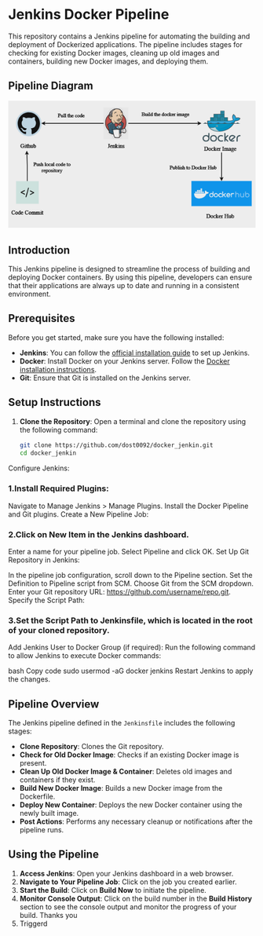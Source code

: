 # Jenkins Docker Pipeline

This repository contains a Jenkins pipeline for automating the building and deployment of Dockerized applications. The pipeline includes stages for checking for existing Docker images, cleaning up old images and containers, building new Docker images, and deploying them.

## Pipeline Diagram

![Pipeline Diagram](./pipeline.png)

## Introduction

This Jenkins pipeline is designed to streamline the process of building and deploying Docker containers. By using this pipeline, developers can ensure that their applications are always up to date and running in a consistent environment.

## Prerequisites

Before you get started, make sure you have the following installed:

- **Jenkins**: You can follow the [official installation guide](https://www.jenkins.io/doc/book/installing/) to set up Jenkins.
- **Docker**: Install Docker on your Jenkins server. Follow the [Docker installation instructions](https://docs.docker.com/get-docker/).
- **Git**: Ensure that Git is installed on the Jenkins server.


## Setup Instructions

1. **Clone the Repository**:
   Open a terminal and clone the repository using the following command:
   ```bash
   git clone https://github.com/dost0092/docker_jenkin.git
   cd docker_jenkin
Configure Jenkins:

### 1.Install Required Plugins:

Navigate to Manage Jenkins > Manage Plugins.
Install the Docker Pipeline and Git plugins.
Create a New Pipeline Job:

### 2.Click on New Item in the Jenkins dashboard.
Enter a name for your pipeline job.
Select Pipeline and click OK.
Set Up Git Repository in Jenkins:

In the pipeline job configuration, scroll down to the Pipeline section.
Set the Definition to Pipeline script from SCM.
Choose Git from the SCM dropdown.
Enter your Git repository URL: https://github.com/username/repo.git.
Specify the Script Path:

### 3.Set the Script Path to Jenkinsfile, which is located in the root of your cloned repository.
Add Jenkins User to Docker Group (if required): Run the following command to allow Jenkins to execute Docker commands:

bash
Copy code
sudo usermod -aG docker jenkins
Restart Jenkins to apply the changes.

## Pipeline Overview

The Jenkins pipeline defined in the `Jenkinsfile` includes the following stages:

- **Clone Repository**: Clones the Git repository.
- **Check for Old Docker Image**: Checks if an existing Docker image is present.
- **Clean Up Old Docker Image & Container**: Deletes old images and containers if they exist.
- **Build New Docker Image**: Builds a new Docker image from the Dockerfile.
- **Deploy New Container**: Deploys the new Docker container using the newly built image.
- **Post Actions**: Performs any necessary cleanup or notifications after the pipeline runs.

## Using the Pipeline

1. **Access Jenkins**: Open your Jenkins dashboard in a web browser.
2. **Navigate to Your Pipeline Job**: Click on the job you created earlier.
3. **Start the Build**: Click on **Build Now** to initiate the pipeline.
4. **Monitor Console Output**: Click on the build number in the **Build History** section to see the console output and monitor the progress of your build. Thanks you
5. Triggerd
